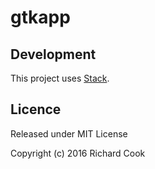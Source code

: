 # gtkapp

## Development

This project uses [Stack][stack].

## Licence

Released under MIT License

Copyright (c) 2016 Richard Cook

[stack]: https://haskellstack.org/